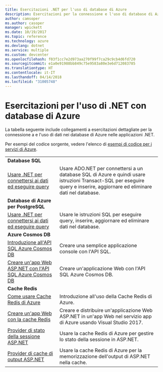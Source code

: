 ```yaml
---
title: Esercitazioni .NET per l'uso di database di Azure
description: Esercitazioni per la connessione e l'uso di database di Azure nelle applicazioni .NET.
author: camsoper
ms.author: casoper
manager: wpickett
ms.date: 10/19/2017
ms.topic: reference
ms.technology: azure
ms.devlang: dotnet
ms.service: multiple
ms.custom: devcenter
ms.openlocfilehash: f03f1cc7e2d973aa270f99f7ca29c9cb4d6fd720
ms.sourcegitcommit: e1a0e91988bb849c75e9583a80e3e6d712083785
ms.translationtype: HT
ms.contentlocale: it-IT
ms.lasthandoff: 04/14/2018
ms.locfileid: "31005748"
---
```

# <a name="tutorials-for-using-net-with-azure-databases"></a>Esercitazioni per l'uso di .NET con database di Azure

La tabella seguente include collegamenti a esercitazioni dettagliate per la connessione a e l'uso di dati nei database di Azure nelle applicazioni .NET.

Per esempi del codice sorgente, vedere l'elenco di [esempi di codice per i servizi di Azure](https://azure.microsoft.com/resources/samples/?platform=dotnet).

| | |
|---|---|
| **Database SQL** ||
| [Usare .NET per connettersi ai dati ed eseguire query][1] | Usare ADO.NET per connettersi a un database SQL di Azure e quindi usare istruzioni Transact-SQL per eseguire query e inserire, aggiornare ed eliminare dati nel database. | 
| **Database di Azure per PostgreSQL** ||
| [Usare .NET per connettersi ai dati ed eseguire query][2] | Usare le istruzioni SQL per eseguire query, inserire, aggiornare ed eliminare dati nel database. | 
| **Azure Cosmos DB** ||
| [Introduzione all'API SQL Azure Cosmos DB][4] | Creare una semplice applicazione console con l'API SQL. | 
| [Creare un'app Web ASP.NET con l'API SQL Azure Cosmos DB][3] | Creare un'applicazione Web con l'API SQL Azure Cosmos DB. | 
| **Cache Redis** | |
| [Come usare Cache Redis di Azure][6] | Introduzione all'uso della Cache Redis di Azure. |
| [Creare un'app Web con la cache Redis][5] | Creare e distribuire un'applicazione Web ASP.NET in un'app Web nel servizio app di Azure usando Visual Studio 2017.  | 
| [Provider di stato della sessione ASP.NET][7] | Usare la cache Redis di Azure per gestire lo stato della sessione in ASP.NET.  | 
| [Provider di cache di output ASP.NET][8] | Usare la cache Redis di Azure per la memorizzazione dell'output di ASP.NET nella cache.  | 
 

[1]: /azure/sql-database/sql-database-connect-query-dotnet
[2]: /azure/postgresql/connect-csharp
[3]: /azure/cosmos-db/sql-api-dotnet-application
[4]: /azure/cosmos-db/sql-api-get-started
[5]: /azure/redis-cache/cache-web-app-howto
[6]: /azure/redis-cache/cache-dotnet-how-to-use-azure-redis-cache
[7]: /azure/redis-cache/cache-aspnet-session-state-provider
[8]: /azure/redis-cache/cache-aspnet-output-cache-provider
